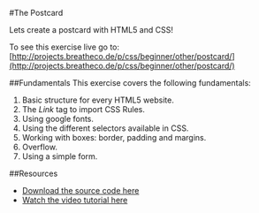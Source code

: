#The Postcard

Lets create a postcard with HTML5 and CSS!

To see this exercise live go to: [http://projects.breatheco.de/p/css/beginner/other/postcard/](http://projects.breatheco.de/p/css/beginner/other/postcard/)

##Fundamentals
This exercise covers the following fundamentals:
1. Basic structure for every HTML5 website.
2. The *Link* tag to import CSS Rules.
3. Using google fonts.
3. Using the different selectors available in CSS.
4. Working with boxes: border, padding and margins.
5. Overflow.
6. Using a simple form.

##Resources
- [Download the source code here](http://projects.breatheco.de/p/css/beginner/other/postcard/)
- [Watch the video tutorial here](http://projects.breatheco.de/p/css/beginner/other/postcard/)
